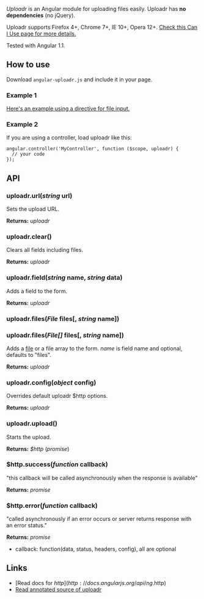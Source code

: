 *Uploadr* is an Angular module for uploading files easily. Uploadr has **no dependencies** (no jQuery).

Uploadr supports Firefox 4+, Chrome 7+, IE 10+, Opera 12+. [Check this Can I Use page for more details.](http://caniuse.com/xhr2)

Tested with Angular 1.1.

## How to use
Download `angular-uploadr.js` and include it in your page.

### Example 1
[Here's an example using a directive for file input.](http://jsbin.com/idepoq/6/edit)

### Example 2
If you are using a controller, load uploadr like this:

    angular.controller('MyController', function ($scope, uploadr) {
      // your code
    });

## API

### uploadr.url(*string* url)
Sets the upload URL.

**Returns:** *uploadr*

### uploadr.clear()
Clears all fields including files.

**Returns:** *uploadr*

### uploadr.field(*string* name, *string* data)
Adds a field to the form.

**Returns:** *uploadr*

### uploadr.files(*File* files[, *string* name])
### uploadr.files(*File[]* files[, *string* name])
Adds a [file](https://developer.mozilla.org/en-US/docs/Web/API/File) or a file array to the form. *name* is field name and optional, defaults to "files".

**Returns:** *uploadr*

### uploadr.config(*object* config)
Overrides default uploadr $http options.

**Returns:** *uploadr*

### uploadr.upload()
Starts the upload.

**Returns:** *$http* (*promise*)

### $http.success(*function* callback)
"this callback will be called asynchronously when the response is available"

**Returns:** *promise*

### $http.error(*function* callback)
"called asynchronously if an error occurs or server returns response with an error status."

**Returns:** *promise*

* callback: function(data, status, headers, config), all are optional

## Links
* [Read docs for $http](http://docs.angularjs.org/api/ng.$http)
* [Read annotated source of uploadr](http://rawgithub.com/dogancelik/angular-uploadr/docs/angular-uploadr.html)